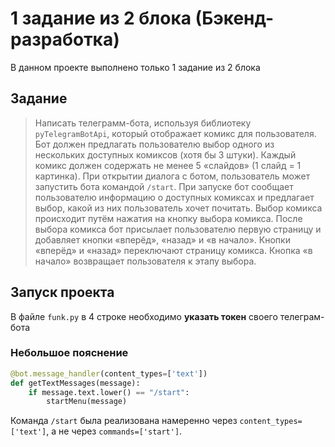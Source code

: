 # 1 задание из 2 блока (Бэкенд-разработка)

В данном проекте выполнено только 1 задание из 2 блока
## Задание #
> Написать телеграмм-бота, используя библиотеку `pyTelegramBotApi`, который отображает комикс для пользователя. Бот должен предлагать пользователю выбор одного из нескольких доступных комиксов (хотя бы 3 штуки). Каждый комикс должен содержать не менее 5 «слайдов» (1 слайд = 1 картинка). При открытии диалога с ботом, пользователь может запустить бота командой `/start`. При запуске бот сообщает пользователю информацию о доступных комиксах и предлагает выбор, какой из них пользователь хочет почитать. Выбор комикса происходит путём нажатия на кнопку выбора комикса. После выбора комикса бот присылает пользователю первую страницу и добавляет кнопки «вперёд», «назад» и «в начало». Кнопки «вперёд» и «назад» переключают страницу комикса. Кнопка «в начало» возвращает пользователя к этапу выбора.

## Запуск проекта #
В файле `funk.py` в 4 строке необходимо **указать токен** своего телеграм-бота

### Небольшое пояснение 
```python
@bot.message_handler(content_types=['text'])
def getTextMessages(message):
    if message.text.lower() == "/start":
        startMenu(message)
```
Команда `/start` была реализована намеренно через `content_types=['text']`, а не через `commands=['start']`.
